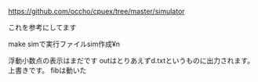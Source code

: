 https://github.com/occho/cpuex/tree/master/simulator

これを参考にしてます

make simで実行ファイルsim作成¥n

浮動小数点の表示はまだです
outはとりあえずd.txtというものに出力されます。上書きです。
fibは動いた

